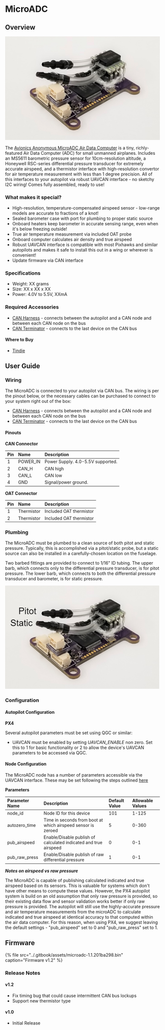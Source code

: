 # MicroADC

## Overview

![MicroADC Air Data Computer](../.gitbook/assets/microadc.png)

The [Avionics Anonymous MicroADC Air Data Computer](https://www.tindie.com/products/avionicsanonymous/uavcan-air-data-computer-airspeed-sensor/) is a tiny, richly-featured Air Data Computer \(ADC\) for small unmanned airplanes. Includes an MS5611 barometric pressure sensor for 10cm-resolution altitude, a Honeywell RSC-series differential pressure transducer for extremely accurate airspeed, and a thermistor interface with high-resolution convertor for air temperature measurement with less than 1 degree precision. All of this interfaces to your autopilot via robust UAVCAN interface - no sketchy I2C wiring! Comes fully assembled, ready to use!

### What makes it special?

* High-resolution, temperature-compensated airspeed sensor - low-range models are accurate to fractions of a knot!
* Sealed barometer case with port for plumbing to proper static source
* Onboard heaters keep barometer in accurate sensing range, even when it's below freezing outside!
* True air temperature measurement via included OAT probe
* Onboard computer calculates air density and true airspeed
* Robust UAVCAN interface is compatible with most Pixhawks and similar autopilots and makes it safe to install this out in a wing or wherever is convenient!
* Update firmware via CAN interface

### Specifications

* Weight: XX grams
* Size: XX x XX x XX
* Power: 4.0V to 5.5V, XXmA

### Required Accessories

* [CAN Harness](https://www.tindie.com/products/avionicsanonymous/uavcan-interconnect-cable/) - connects between the autopilot and a CAN node and between each CAN node on the bus
* [CAN Terminator](https://www.tindie.com/products/avionicsanonymous/uavcan-jst-terminator/) - connects to the last device on the CAN bus

#### Where to Buy

* [Tindie](https://www.tindie.com/products/avionicsanonymous/uavcan-air-data-computer-airspeed-sensor/)

## User Guide

### Wiring

The MicroADC is connected to your autopilot via CAN bus. The wiring is per the pinout below, or the necessary cables can be purchased to connect to your system right out of the box:

* [CAN Harness](https://www.tindie.com/products/avionicsanonymous/uavcan-interconnect-cable/) - connects between the autopilot and a CAN node and between each CAN node on the bus
* [CAN Terminator](https://www.tindie.com/products/avionicsanonymous/uavcan-jst-terminator/) - connects to the last device on the CAN bus

#### Pinouts

**CAN Connector**

| Pin | Name | Description |
| :--- | :--- | :--- |
| 1 | POWER\_IN | Power Supply. 4.0-5.5V supported. |
| 2 | CAN\_H | CAN high |
| 3 | CAN\_L | CAN low |
| 4 | GND | Signal/power ground. |

**OAT Connector**

| Pin | Name | Description |
| :--- | :--- | :--- |
| 1 | Thermistor | Included OAT thermistor |
| 2 | Thermistor | Included OAT thermistor |

### Plumbing

The MicroADC must be plumbed to a clean source of both pitot and static pressure. Typically, this is accomplished via a pitot/static probe, but a static source can also be installed in a carefully-chosen location on the fuselage.

Two barbed fittings are provided to connect to 1/16" ID tubing. The upper barb, which connects only to the differential pressure transducer, is for pitot pressure. The lower barb, which connects to both the differential pressure transducer and barometer, is for static pressure.

![MicroADC Air Connections](../.gitbook/assets/microadcAirConnections.png)

### Configuration

#### Autopilot Configuration

**PX4**

Several autopilot parameters must be set using QGC or similar:

* UAVCAN must be enabled by setting _UAVCAN\_ENABLE_ non zero. Set this to 1 for basic functionality or 2 to allow the device's UAVCAN parameters to be accessed via QGC.

#### Node Configuration

The MicroADC node has a number of parameters accessible via the UAVCAN interface. These may be set following the steps outlined [here](../general/parameters.md)

**Parameters**

| Parameter Name | Description | Default Value | Allowable Values |
| :--- | :--- | :--- | :--- |
| node\_id | Node ID for this device | 101 | 1-125 |
| autozero\_time | Time in seconds from boot at which airspeed sensor is zeroed | 5 | 0-360 |
| pub\_airspeed | Enable/Disable publish of calculated indicated and true airspeed | 0 | 0-1 |
| pub\_raw\_press | Enable/Disable publish of raw differential pressure | 1 | 0-1 |

_**Notes on airspeed vs raw pressure**_

The MicroADC is capable of publishing calculated indicated and true airspeed based on its sensors. This is valuable for systems which don't have other means to compute these values. However, the PX4 autopilot system is build on an old assumption that only raw pressure is provided, so their existing data flow and sensor validation works better if only raw pressure is provided. The autopilot will still use the highly-accurate pressure and air temperature measurements from the microADC to calculate indicated and true airspeed at identical accuracy to that computed within the air data computer. For this reason, when using PX4, we suggest leaving the default settings - "pub\_airspeed" set to 0 and "pub\_raw\_press" set to 1.

## Firmware

{% file src="../.gitbook/assets/microadc-1.1.201ba298.bin" caption="Firmware v1.2" %}

### Release Notes

#### v1.2
* Fix timing bug that could cause intermittent CAN bus lockups
* Support new thermistor type

#### v1.0
* Initial Release